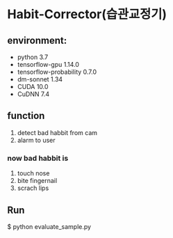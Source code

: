 # Habit-Corrector(습관교정기)

## environment:
- python 3.7
- tensorflow-gpu 1.14.0
- tensorflow-probability 0.7.0
- dm-sonnet 1.34
- CUDA 10.0
- CuDNN 7.4

## function
1. detect bad habbit from cam
2. alarm to user
### now bad habbit is
1. touch nose
2. bite fingernail
3. scrach lips

## Run
$ python evaluate_sample.py


